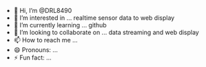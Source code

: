 - 👋 Hi, I’m @DRL8490
- 👀 I’m interested in ... realtime sensor data to web display
- 🌱 I’m currently learning ... github
- 💞️ I’m looking to collaborate on ... data streaming and web display
- 📫 How to reach me ... 
- 😄 Pronouns: ...
- ⚡ Fun fact: ...

<!---
DRL8490/DRL8490 is a ✨ special ✨ repository because its `README.md` (this file) appears on your GitHub profile.
You can click the Preview link to take a look at your changes.
--->
